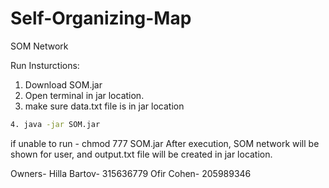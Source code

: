 # Self-Organizing-Map
SOM Network

Run Insturctions:
1. Download SOM.jar
2. Open terminal in jar location.
3. make sure data.txt file is in jar location
```bash
4. java -jar SOM.jar
```

if unable to run - chmod 777 SOM.jar
After execution, SOM network will be shown for user,
and output.txt file will be created in jar location.


Owners-
Hilla Bartov- 315636779
Ofir Cohen-   205989346
